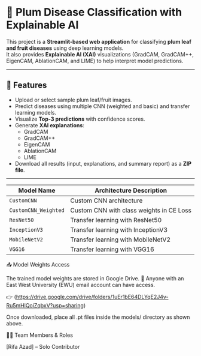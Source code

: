# 🍃 Plum Disease Classification with Explainable AI  

This project is a **Streamlit-based web application** for classifying **plum leaf and fruit diseases** using deep learning models.  
It also provides **Explainable AI (XAI)** visualizations (GradCAM, GradCAM++, EigenCAM, AblationCAM, and LIME) to help interpret model predictions.  

---

## 🚀 Features  

- Upload or select sample plum leaf/fruit images.  
- Predict diseases using multiple CNN (weighted and basic) and transfer learning models.  
- Visualize **Top-3 predictions** with confidence scores.  
- Generate **XAI explanations**:
  - GradCAM  
  - GradCAM++  
  - EigenCAM  
  - AblationCAM  
  - LIME  
- Download all results (input, explanations, and summary report) as a **ZIP file**.  

---

| Model Name           | Architecture Description                 |
| -------------------- | ---------------------------------------- |
| `CustomCNN`          | Custom CNN architecture                  |
| `CustomCNN_Weighted` | Custom CNN with class weights in CE Loss |
| `ResNet50`           | Transfer learning with ResNet50          |
| `InceptionV3`        | Transfer learning with InceptionV3       |
| `MobileNetV2`        | Transfer learning with MobileNetV2       |
| `VGG16`              | Transfer learning with VGG16             |


📥 Model Weights Access

The trained model weights are stored in Google Drive.
🔑 Anyone with an East West University (EWU) email account can have access. 

👉 (https://drive.google.com/drive/folders/1uEr1bE64DLYqE2J4v-Ru5mHlQoiZqbxV?usp=sharing)

Once downloaded, place all .pt files inside the models/ directory as shown above.


👨‍💻 Team Members & Roles

[Rifa Azad] – Solo Contributor
